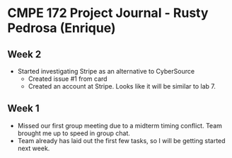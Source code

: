 # CMPE 172 Project Journal - Rusty Pedrosa (Enrique)

## Week 2
- Started investigating Stripe as an alternative to CyberSource
  - Created issue #1 from card
  - Created an account at Stripe.  Looks like it will be similar to lab 7.
## Week 1
- Missed our first group meeting due to a midterm timing conflict. Team brought me up to speed in group chat.
- Team already has laid out the first few tasks, so I will be getting started next week.
